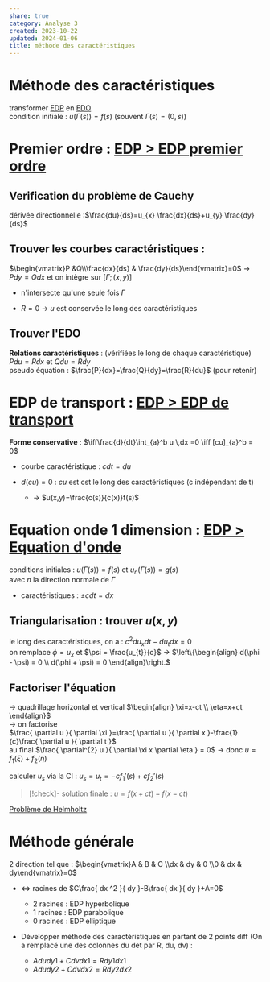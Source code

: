 ```yaml
---  
share: true  
category: Analyse 3  
created: 2023-10-22  
updated: 2024-01-06  
title: méthode des caractéristiques  
---  
```

  
# Méthode des caractéristiques  
transformer [EDP](EDP.md) en [EDO](EDO.md)  
condition initiale : $u(\Gamma(s))=f(s)$ (souvent $\Gamma(s)=(0,s)$)  
# Premier ordre : [EDP > EDP premier ordre](EDP.md#edp-premier-ordre)  
## Verification du problème de Cauchy  
dérivée directionnelle :$\frac{du}{ds}=u_{x} \frac{dx}{ds}+u_{y} \frac{dy}{ds}$  
## Trouver les courbes caractéristiques :  
$\begin{vmatrix}P &Q\\\frac{dx}{ds} & \frac{dy}{ds}\end{vmatrix}=0$ → $Pdy=Qdx$ et on intègre sur $[\Gamma ; (x,y)]$  
  
- n'intersecte qu'une seule fois $\Gamma$  
  
- $R=0$ → $u$ est conservée le long des caractéristiques  
## Trouver l'EDO  
**Relations caractéristiques** : (vérifiées le long de chaque caractéristique)  
$Pdu=Rdx$ et $Qdu=Rdy$  
pseudo équation :  $\frac{P}{dx}=\frac{Q}{dy}=\frac{R}{du}$  (pour retenir)  
# EDP de transport : [EDP > EDP de transport](EDP.md#edp-de-transport)  
**Forme conservative** : $\iff\frac{d}{dt}\int_{a}^b u \,dx =0 \iff [cu]_{a}^b = 0$  
  
- courbe caractéristique : $cdt=du$  
  
- $d(cu)=0$ : $cu$ est cst le long des caractéristiques (c indépendant de t)  
	- → $u(x,y)=\frac{c(s)}{c(x)}f(s)$  
# Equation onde 1 dimension : [EDP > Equation d'onde](EDP.md#equation-donde)  
conditions initiales : $u(\Gamma(s))=f(s)$  et  $u_{n}(\Gamma(s))=g(s)$  
avec $n$ la direction normale de $\Gamma$  
  
- caractéristiques : $\pm cdt=dx$  
## Triangularisation : trouver $u(x,y)$  
le long des caractéristiques, on a : $c^{2}du_{x}dt-du_{t}dx=0$  
on remplace $\phi=u_{x}$ et $\psi = \frac{u_{t}}{c}$ → $\left\{\begin{align} d(\phi - \psi) = 0 \\ d(\phi + \psi) = 0 \end{align}\right.$  
## Factoriser l'équation  
→ quadrillage horizontal et vertical   $\begin{align} \xi=x-ct \\ \eta=x+ct  \end{align}$  
→ on factorise   
$\frac{ \partial u }{ \partial \xi }=\frac{ \partial u }{ \partial x }-\frac{1}{c}\frac{ \partial u }{ \partial t }$  
au final $\frac{ \partial^{2} u }{ \partial \xi x \partial \eta } = 0$ → donc $u=f_{1}(\xi) + f_{2}(\eta)$  
  
calculer $u_{s}$ via la CI : $u_{s}=u_{t}=-cf_{1}'(s) + cf_{2}'(s)$  
  
> [!check]- solution finale : $u=f(x+ct) - f(x-ct)$   
  
[Problème de Helmholtz](Probl%C3%A8me%20de%20Helmholtz.md)  
  
# Méthode générale  
2 direction tel que : $\begin{vmatrix}A & B & C \\dx & dy & 0 \\0 & dx & dy\end{vmatrix}=0$  
  
- <=> racines de $C\frac{ dx ^2 }{ dy }-B\frac{ dx }{ dy }+A=0$  
	- 2 racines : EDP hyperbolique  
	- 1 racines  : EDP parabolique  
	- 0 racines : EDP elliptique  
  
- Développer méthode des caractéristiques en partant de 2 points diff (On a remplacé une des colonnes du det par R, du, dv) :    
	- $Adudy1 + Cdvdx1 = Rdy1dx1$  
	- $Adudy2 + Cdvdx2 = Rdy2dx2$  
